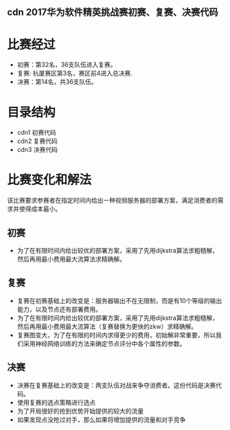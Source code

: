 cdn 2017华为软件精英挑战赛初赛、复赛、决赛代码
---

# 比赛经过
* 初赛：第32名，36支队伍进入复赛。
* 复赛: 杭厦赛区第3名，赛区前4进入总决赛.
* 决赛：第14名，共36支队伍。

# 目录结构
* cdn1 初赛代码
* cdn2 复赛代码
* cdn3 决赛代码

# 比赛变化和解法
该比赛要求参赛者在指定时间内给出一种视频服务器的部署方案，满足消费者的需求并使得成本最小。
## 初赛
* 为了在有限时间内给出较优的部署方案，采用了先用dijkstra算法求粗糙解，然后再用最小费用最大流算法求精确解。
## 复赛
* 复赛在初赛基础上的改变是：服务器输出不在无限制，而是有10个等级的输出能力，以及节点还有部署费用。
* 为了在有限时间内给出较优的部署方案，采用了先用dijkstra算法求粗糙解，然后再用最小费用最大流算法（复赛替换为更快的zkw）求精确解。
* 复赛图变大，为了在有限的时间内求得更少的费用，初始解非常重要，所以我们采用神经网络训练的方法来确定节点评分中各个属性的参数。
## 决赛
* 决赛在复赛基础上的改变是：两支队伍对战来争夺消费者。这份代码是决赛代码。
* 使用复赛的选点策略进行选点
* 为了开局很好的抢到优势开始提供的较大的流量
* 如果发现点没抢过对手，那么如果将增加提供的流量和对手竞争

